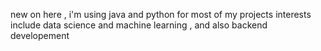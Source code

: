 new on here , i'm using java and python for most of my projects 
interests include data science and machine learning , and also backend developement 

<!---
aymenduzstuff/aymenduzstuff is a ✨ special ✨ repository because its `README.md` (this file) appears on your GitHub profile.
You can click the Preview link to take a look at your changes.
--->
